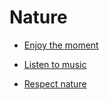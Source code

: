 # Nature


 - [Enjoy the moment](../Enjoy%20the%20moment/index.md)
    
 - [Listen to music](../Listen%20to%20music/index.md)
    
 - [Respect nature](../Respect%20nature/index.md)
    
